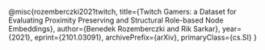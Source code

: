@misc{rozemberczki2021twitch,
              title={Twitch Gamers: a Dataset for Evaluating Proximity Preserving and Structural Role-based Node Embeddings}, 
              author={Benedek Rozemberczki and Rik Sarkar},
              year={2021},
              eprint={2101.03091},
              archivePrefix={arXiv},
              primaryClass={cs.SI}
         }